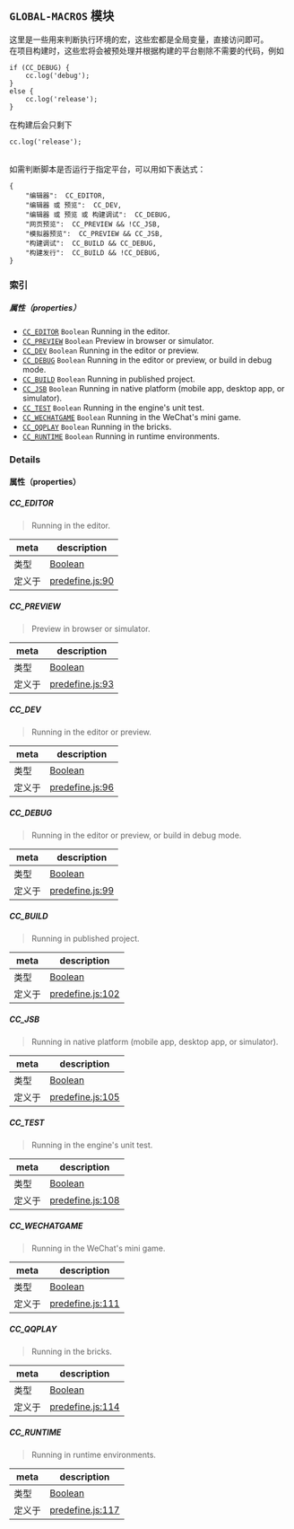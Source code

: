 
## `GLOBAL-MACROS` 模块






这里是一些用来判断执行环境的宏，这些宏都是全局变量，直接访问即可。<br>
在项目构建时，这些宏将会被预处理并根据构建的平台剔除不需要的代码，例如

    if (CC_DEBUG) {
        cc.log('debug');
    }
    else {
        cc.log('release');
    }

在构建后会只剩下

    cc.log('release');

<br>
如需判断脚本是否运行于指定平台，可以用如下表达式：

    {
        "编辑器":  CC_EDITOR,
        "编辑器 或 预览":  CC_DEV,
        "编辑器 或 预览 或 构建调试":  CC_DEBUG,
        "网页预览":  CC_PREVIEW && !CC_JSB,
        "模拟器预览":  CC_PREVIEW && CC_JSB,
        "构建调试":  CC_BUILD && CC_DEBUG,
        "构建发行":  CC_BUILD && !CC_DEBUG,
    }





### 索引

##### 属性（properties）

  - [`CC_EDITOR`](#cceditor) `Boolean` Running in the editor.
  - [`CC_PREVIEW`](#ccpreview) `Boolean` Preview in browser or simulator.
  - [`CC_DEV`](#ccdev) `Boolean` Running in the editor or preview.
  - [`CC_DEBUG`](#ccdebug) `Boolean` Running in the editor or preview, or build in debug mode.
  - [`CC_BUILD`](#ccbuild) `Boolean` Running in published project.
  - [`CC_JSB`](#ccjsb) `Boolean` Running in native platform (mobile app, desktop app, or simulator).
  - [`CC_TEST`](#cctest) `Boolean` Running in the engine's unit test.
  - [`CC_WECHATGAME`](#ccwechatgame) `Boolean` Running in the WeChat's mini game.
  - [`CC_QQPLAY`](#ccqqplay) `Boolean` Running in the bricks.
  - [`CC_RUNTIME`](#ccruntime) `Boolean` Running in runtime environments.





### Details


#### 属性（properties）


##### CC_EDITOR

> Running in the editor.

| meta | description |
|------|-------------|
| 类型 | <a href="https://developer.mozilla.org/en/JavaScript/Reference/Global_Objects/Boolean" class="crosslink external" target="_blank">Boolean</a> |
| 定义于 | [predefine.js:90](https://github.com/cocos-creator/engine/blob/8bf4522a6d43b53258219983aabd728909ce24ca/predefine.js#L90) |



##### CC_PREVIEW

> Preview in browser or simulator.

| meta | description |
|------|-------------|
| 类型 | <a href="https://developer.mozilla.org/en/JavaScript/Reference/Global_Objects/Boolean" class="crosslink external" target="_blank">Boolean</a> |
| 定义于 | [predefine.js:93](https://github.com/cocos-creator/engine/blob/8bf4522a6d43b53258219983aabd728909ce24ca/predefine.js#L93) |



##### CC_DEV

> Running in the editor or preview.

| meta | description |
|------|-------------|
| 类型 | <a href="https://developer.mozilla.org/en/JavaScript/Reference/Global_Objects/Boolean" class="crosslink external" target="_blank">Boolean</a> |
| 定义于 | [predefine.js:96](https://github.com/cocos-creator/engine/blob/8bf4522a6d43b53258219983aabd728909ce24ca/predefine.js#L96) |



##### CC_DEBUG

> Running in the editor or preview, or build in debug mode.

| meta | description |
|------|-------------|
| 类型 | <a href="https://developer.mozilla.org/en/JavaScript/Reference/Global_Objects/Boolean" class="crosslink external" target="_blank">Boolean</a> |
| 定义于 | [predefine.js:99](https://github.com/cocos-creator/engine/blob/8bf4522a6d43b53258219983aabd728909ce24ca/predefine.js#L99) |



##### CC_BUILD

> Running in published project.

| meta | description |
|------|-------------|
| 类型 | <a href="https://developer.mozilla.org/en/JavaScript/Reference/Global_Objects/Boolean" class="crosslink external" target="_blank">Boolean</a> |
| 定义于 | [predefine.js:102](https://github.com/cocos-creator/engine/blob/8bf4522a6d43b53258219983aabd728909ce24ca/predefine.js#L102) |



##### CC_JSB

> Running in native platform (mobile app, desktop app, or simulator).

| meta | description |
|------|-------------|
| 类型 | <a href="https://developer.mozilla.org/en/JavaScript/Reference/Global_Objects/Boolean" class="crosslink external" target="_blank">Boolean</a> |
| 定义于 | [predefine.js:105](https://github.com/cocos-creator/engine/blob/8bf4522a6d43b53258219983aabd728909ce24ca/predefine.js#L105) |



##### CC_TEST

> Running in the engine's unit test.

| meta | description |
|------|-------------|
| 类型 | <a href="https://developer.mozilla.org/en/JavaScript/Reference/Global_Objects/Boolean" class="crosslink external" target="_blank">Boolean</a> |
| 定义于 | [predefine.js:108](https://github.com/cocos-creator/engine/blob/8bf4522a6d43b53258219983aabd728909ce24ca/predefine.js#L108) |



##### CC_WECHATGAME

> Running in the WeChat's mini game.

| meta | description |
|------|-------------|
| 类型 | <a href="https://developer.mozilla.org/en/JavaScript/Reference/Global_Objects/Boolean" class="crosslink external" target="_blank">Boolean</a> |
| 定义于 | [predefine.js:111](https://github.com/cocos-creator/engine/blob/8bf4522a6d43b53258219983aabd728909ce24ca/predefine.js#L111) |



##### CC_QQPLAY

> Running in the bricks.

| meta | description |
|------|-------------|
| 类型 | <a href="https://developer.mozilla.org/en/JavaScript/Reference/Global_Objects/Boolean" class="crosslink external" target="_blank">Boolean</a> |
| 定义于 | [predefine.js:114](https://github.com/cocos-creator/engine/blob/8bf4522a6d43b53258219983aabd728909ce24ca/predefine.js#L114) |



##### CC_RUNTIME

> Running in runtime environments.

| meta | description |
|------|-------------|
| 类型 | <a href="https://developer.mozilla.org/en/JavaScript/Reference/Global_Objects/Boolean" class="crosslink external" target="_blank">Boolean</a> |
| 定义于 | [predefine.js:117](https://github.com/cocos-creator/engine/blob/8bf4522a6d43b53258219983aabd728909ce24ca/predefine.js#L117) |






